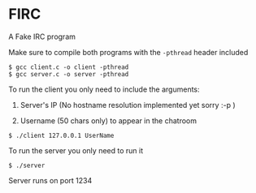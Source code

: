# FIRC
A Fake IRC program

Make sure to compile both programs with the `-pthread` header included
```
$ gcc client.c -o client -pthread 
$ gcc server.c -o server -pthread
```

To run the client you only need to include the arguments:

1) Server's IP (No hostname resolution implemented yet sorry :-p )
	
2) Username (50 chars only) to appear in the chatroom
	
```
$ ./client 127.0.0.1 UserName
```

To run the server you only need to run it

```
$ ./server
```

Server runs on port 1234
